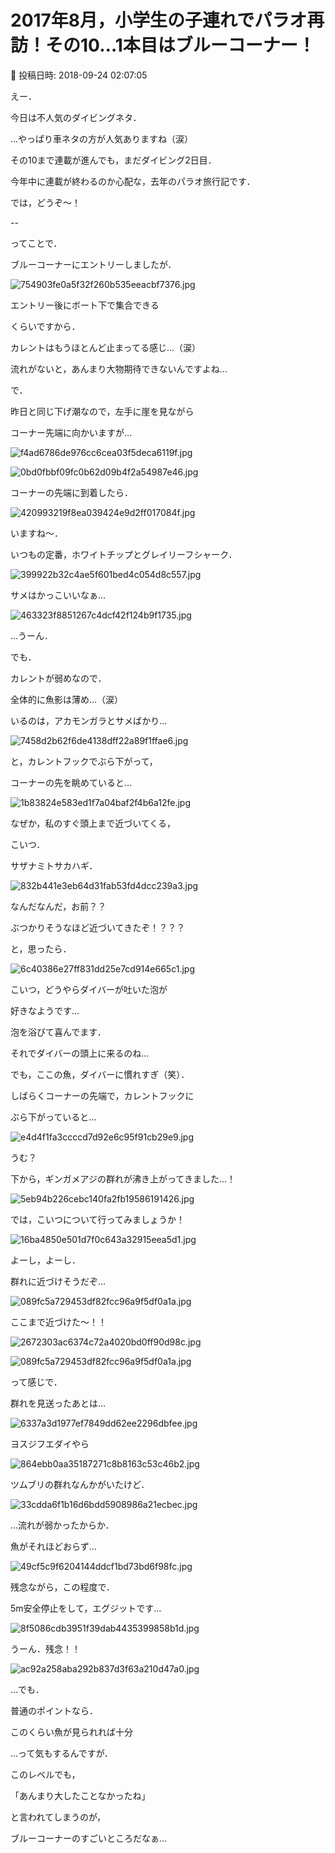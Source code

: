 # 2017年8月，小学生の子連れでパラオ再訪！その10…1本目はブルーコーナー！

📅 投稿日時: 2018-09-24 02:07:05

えー．


今日は不人気のダイビングネタ．


…やっぱり車ネタの方が人気ありますね（涙）





その10まで連載が進んでも，まだダイビング2日目．


今年中に連載が終わるのか心配な，去年のパラオ旅行記です．


では，どうぞ～！





--


ってことで．


ブルーコーナーにエントリーしましたが．




![754903fe0a5f32f260b535eeacbf7376.jpg](images/754903fe0a5f32f260b535eeacbf7376.jpg)




エントリー後にボート下で集合できる


くらいですから．


カレントはもうほとんど止まってる感じ…（涙）


流れがないと，あんまり大物期待できないんですよね…





で．


昨日と同じ下げ潮なので，左手に崖を見ながら


コーナー先端に向かいますが…




![f4ad6786de976cc6cea03f5deca6119f.jpg](images/f4ad6786de976cc6cea03f5deca6119f.jpg)









![0bd0fbbf09fc0b62d09b4f2a54987e46.jpg](images/0bd0fbbf09fc0b62d09b4f2a54987e46.jpg)







コーナーの先端に到着したら．




![420993219f8ea039424e9d2ff017084f.jpg](images/420993219f8ea039424e9d2ff017084f.jpg)







いますね～．


いつもの定番，ホワイトチップとグレイリーフシャーク．




![399922b32c4ae5f601bed4c054d8c557.jpg](images/399922b32c4ae5f601bed4c054d8c557.jpg)




サメはかっこいいなぁ…




![463323f8851267c4dcf42f124b9f1735.jpg](images/463323f8851267c4dcf42f124b9f1735.jpg)







…うーん．


でも．


カレントが弱めなので．


全体的に魚影は薄め…（涙）


いるのは，アカモンガラとサメばかり…




![7458d2b62f6de4138dff22a89f1ffae6.jpg](images/7458d2b62f6de4138dff22a89f1ffae6.jpg)







と，カレントフックでぶら下がって，


コーナーの先を眺めていると…




![1b83824e583ed1f7a04baf2f4b6a12fe.jpg](images/1b83824e583ed1f7a04baf2f4b6a12fe.jpg)




なぜか，私のすぐ頭上まで近づいてくる，


こいつ．


サザナミトサカハギ．




![832b441e3eb64d31fab53fd4dcc239a3.jpg](images/832b441e3eb64d31fab53fd4dcc239a3.jpg)




なんだなんだ，お前？？


ぶつかりそうなほど近づいてきたぞ！？？？


と，思ったら．




![6c40386e27ff831dd25e7cd914e665c1.jpg](images/6c40386e27ff831dd25e7cd914e665c1.jpg)




こいつ，どうやらダイバーが吐いた泡が


好きなようです…


泡を浴びて喜んでます．


それでダイバーの頭上に来るのね…


でも，ここの魚，ダイバーに慣れすぎ（笑）．





しばらくコーナーの先端で，カレントフックに


ぶら下がっていると…




![e4d4f1fa3ccccd7d92e6c95f91cb29e9.jpg](images/e4d4f1fa3ccccd7d92e6c95f91cb29e9.jpg)







うむ？


下から，ギンガメアジの群れが沸き上がってきました…！




![5eb94b226cebc140fa2fb19586191426.jpg](images/5eb94b226cebc140fa2fb19586191426.jpg)




では，こいつについて行ってみましょうか！




![16ba4850e501d7f0c643a32915eea5d1.jpg](images/16ba4850e501d7f0c643a32915eea5d1.jpg)




よーし，よーし．


群れに近づけそうだぞ…




![089fc5a729453df82fcc96a9f5df0a1a.jpg](images/089fc5a729453df82fcc96a9f5df0a1a.jpg)




ここまで近づけた～！！




![2672303ac6374c72a4020bd0ff90d98c.jpg](images/2672303ac6374c72a4020bd0ff90d98c.jpg)









![089fc5a729453df82fcc96a9f5df0a1a.jpg](images/089fc5a729453df82fcc96a9f5df0a1a.jpg)




って感じで．


群れを見送ったあとは…




![6337a3d1977ef7849dd62ee2296dbfee.jpg](images/6337a3d1977ef7849dd62ee2296dbfee.jpg)




ヨスジフエダイやら




![864ebb0aa35187271c8b8163c53c46b2.jpg](images/864ebb0aa35187271c8b8163c53c46b2.jpg)




ツムブリの群れなんかがいたけど．




![33cdda6f1b16d6bdd5908986a21ecbec.jpg](images/33cdda6f1b16d6bdd5908986a21ecbec.jpg)




…流れが弱かったからか．


魚がそれほどおらず…




![49cf5c9f6204144ddcf1bd73bd6f98fc.jpg](images/49cf5c9f6204144ddcf1bd73bd6f98fc.jpg)




残念ながら，この程度で．


5m安全停止をして，エグジットです…




![8f5086cdb3951f39dab4435399858b1d.jpg](images/8f5086cdb3951f39dab4435399858b1d.jpg)




うーん．残念！！




![ac92a258aba292b837d3f63a210d47a0.jpg](images/ac92a258aba292b837d3f63a210d47a0.jpg)







…でも．


普通のポイントなら．


このくらい魚が見られれば十分


…って気もするんですが．





このレベルでも，


「あんまり大したことなかったね」


と言われてしまうのが，


ブルーコーナーのすごいところだなぁ…
